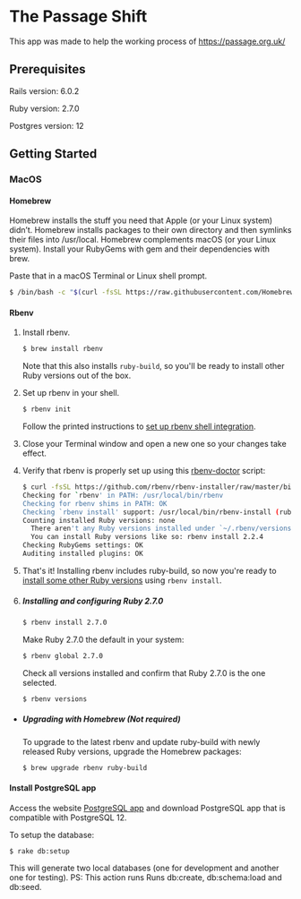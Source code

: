 # The Passage Shift

This app was made to help the working process of https://passage.org.uk/

## Prerequisites
Rails version: 6.0.2

Ruby version: 2.7.0

Postgres version: 12


## Getting Started

### MacOS
#### Homebrew
Homebrew installs the stuff you need that Apple (or your Linux system) didn’t.
Homebrew installs packages to their own directory and then symlinks their files into /usr/local.
Homebrew complements macOS (or your Linux system). Install your RubyGems with gem and their dependencies with brew.

Paste that in a macOS Terminal or Linux shell prompt.
```bash
$ /bin/bash -c "$(curl -fsSL https://raw.githubusercontent.com/Homebrew/install/master/install.sh)"
```

#### Rbenv

1. Install rbenv.

    ~~~ sh
    $ brew install rbenv
    ~~~

   Note that this also installs `ruby-build`, so you'll be ready to
   install other Ruby versions out of the box.

2. Set up rbenv in your shell.

    ~~~ sh
    $ rbenv init
    ~~~

   Follow the printed instructions to [set up rbenv shell integration](#how-rbenv-hooks-into-your-shell).

3. Close your Terminal window and open a new one so your changes take
   effect.

4. Verify that rbenv is properly set up using this
   [rbenv-doctor](https://github.com/rbenv/rbenv-installer/blob/master/bin/rbenv-doctor) script:

    ~~~ sh
    $ curl -fsSL https://github.com/rbenv/rbenv-installer/raw/master/bin/rbenv-doctor | bash
    Checking for `rbenv' in PATH: /usr/local/bin/rbenv
    Checking for rbenv shims in PATH: OK
    Checking `rbenv install' support: /usr/local/bin/rbenv-install (ruby-build 20170523)
    Counting installed Ruby versions: none
      There aren't any Ruby versions installed under `~/.rbenv/versions'.
      You can install Ruby versions like so: rbenv install 2.2.4
    Checking RubyGems settings: OK
    Auditing installed plugins: OK
    ~~~

5. That's it! Installing rbenv includes ruby-build, so now you're ready to
   [install some other Ruby versions](#installing-ruby-versions) using
   `rbenv install`.
   
6. ##### Installing and configuring Ruby 2.7.0
   ```bash
   $ rbenv install 2.7.0
   ```
   Make Ruby 2.7.0 the default in your system:
   ```bash
   $ rbenv global 2.7.0
   ```
   Check all versions installed and confirm that Ruby 2.7.0 is the one selected.
   ```bash
   $ rbenv versions
   ``` 
   

   
* ##### Upgrading with Homebrew (Not required)
   
   To upgrade to the latest rbenv and update ruby-build with newly released
   Ruby versions, upgrade the Homebrew packages:
   
   ~~~ sh
   $ brew upgrade rbenv ruby-build
   ~~~


#### Install PostgreSQL app

Access the website [PostgreSQL app](https://postgresapp.com/) and download PostgreSQL app that is compatible with PostgreSQL 12.

To setup the database:

```bash
$ rake db:setup
```

This will generate two local databases (one for development and another one for testing).
PS: This action runs Runs db:create, db:schema:load and db:seed.
